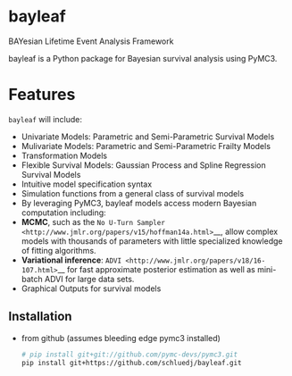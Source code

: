 # bayleaf
BAYesian Lifetime Event Analysis Framework

bayleaf is a Python package for Bayesian survival analysis using PyMC3.

Features
========
`bayleaf` will include:
-  Univariate Models: Parametric and Semi-Parametric Survival Models
-  Mulivariate Models: Parametric and Semi-Parametric Frailty Models 
-  Transformation Models
-  Flexible Survival Models: Gaussian Process and Spline Regression Survival Models 
-  Intuitive model specification syntax
-  Simulation functions from a general class of survival models 
-  By leveraging PyMC3, bayleaf models access modern Bayesian computation including:
  -  **MCMC**, such as the `No U-Turn
    Sampler <http://www.jmlr.org/papers/v15/hoffman14a.html>`__, allow complex models
    with thousands of parameters with little specialized knowledge of
    fitting algorithms.
  -  **Variational inference**: `ADVI <http://www.jmlr.org/papers/v18/16-107.html>`__
    for fast approximate posterior estimation as well as mini-batch ADVI
    for large data sets.
- Graphical Outputs for survival models


Installation
------------

* from github (assumes bleeding edge pymc3 installed)
    ```bash
    # pip install git+git://github.com/pymc-devs/pymc3.git
    pip install git+https://github.com/schluedj/bayleaf.git
    ```

